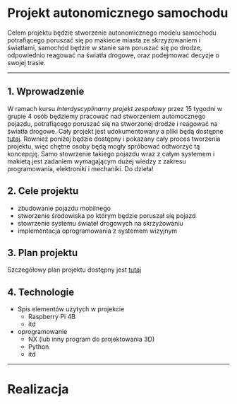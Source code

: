 # Projekt autonomicznego samochodu 

Celem projektu będzie stworzenie autonomicznego modelu samochodu potrafiącego poruszać się po makiecie miasta ze skrzyżowaniem i światłami, samochód będzie w stanie sam poruszać się po drodze, odpowiednio reagować na światła drogowe, oraz podejmować decyzje o swojej trasie.

___
## 1. Wprowadzenie
W ramach kursu *Interdyscyplinarny projekt zespołowy* przez 15 tygodni w grupie 4 osób będziemy pracować nad stworzeniem automocznego pojazdu, potrafiącego poruszać się na stworzonej drodze i reagować na światła drogowe. Cały projekt jest udokumentowany a pliki będą dostępne [tutaj](https://github.com/AitenAndGo/IPZ "tutaj!"). Rownież poniżej będzie dostępny i pokazany cały proces tworzenia projektu, więc chętne osoby będą mogły spróbować odtworzyć tą koncepcję. Samo stowrzenie takiego pojazdu wraz z całym systemem i makietą jest zadaniem wymagającym dużej wiedzy z zakresu programowania, elektroniki i mechaniki. Do dzieła!

## 2. Cele projektu
+ zbudowanie pojazdu mobilnego
+ stworzenie środowiska po którym będzie poruszał się pojazd
+ stowrzenie systemu świateł drogowych na skrzyżowaniu
+ implementacja oprogramowania z systemem wizyjnym

## 3. Plan projektu
Szczegółowy plan projektu dostępny jest [tutaj](https://github.com/AitenAndGo/IPZ/blob/main/Documentation/Plan.txt "tutaj!")

## 4. Technologie
+ Spis elementów użytych w projekcie
  - Raspberry Pi 4B
  - itd
+ oprogramowanie
  - NX (lub inny program do projektowania 3D)
  - Python
  - itd
    
___
# Realizacja
